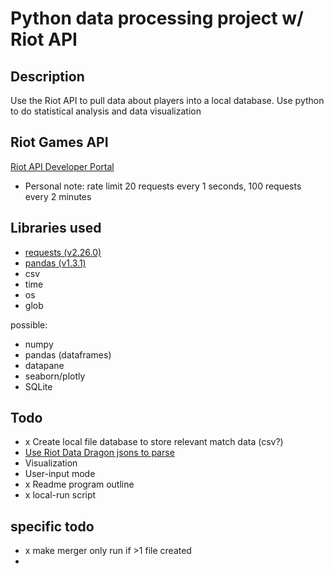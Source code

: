 # Python data processing project w/ Riot API

## Description
Use the Riot API to pull data about players into a local database. Use python to do statistical analysis and data visualization 

## Riot Games API
[Riot API Developer Portal](https://developer.riotgames.com/apis)
  - Personal note: rate limit 20 requests every 1 seconds, 100 requests every 2 minutes

## Libraries used
  - [requests (v2.26.0)](https://docs.python-requests.org/en/master/)
  - [pandas (v1.3.1)](https://pandas.pydata.org/)
  - csv
  - time
  - os
  - glob
  
 possible:
  - numpy
  - pandas (dataframes)
  - datapane
  - seaborn/plotly
  - SQLite
    
    
## Todo
  - x Create local file database to store relevant match data (csv?)
  - [Use Riot Data Dragon jsons to parse](https://developer.riotgames.com/docs/lol#data-dragon)
  - Visualization
  - User-input mode
  - x Readme program outline
  - x local-run script
  
 
## specific todo
  - x make merger only run if >1 file created
  - 
